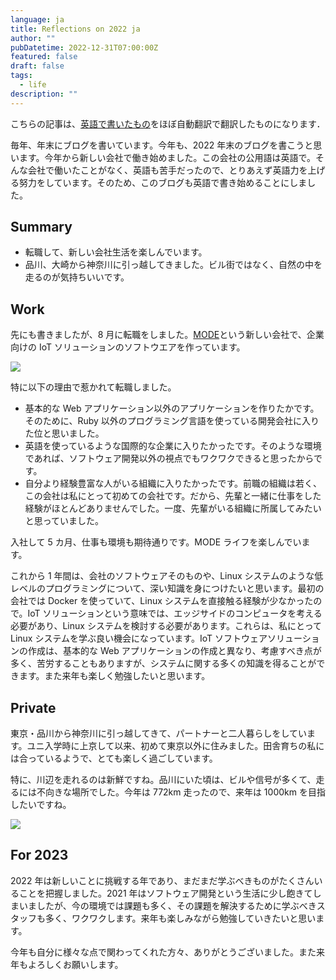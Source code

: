 ```yaml
---
language: ja
title: Reflections on 2022 ja
author: ""
pubDatetime: 2022-12-31T07:00:00Z
featured: false
draft: false
tags:
  - life
description: ""
---
```


こちらの記事は、[英語で書いたもの](/posts/reflections-on-2022/)をほぼ自動翻訳で翻訳したものになります．

毎年、年末にブログを書いています。今年も、2022 年末のブログを書こうと思います。今年から新しい会社で働き始めました。この会社の公用語は英語で。そんな会社で働いたことがなく、英語も苦手だったので、とりあえず英語力を上げる努力をしています。そのため、このブログも英語で書き始めることにしました。

## Summary

- 転職して、新しい会社生活を楽しんでいます。
- 品川、大崎から神奈川に引っ越してきました。ビル街ではなく、自然の中を走るのが気持ちいいです。

## Work

先にも書きましたが、8 月に転職をしました。[MODE](https://www.tinkermode.com/)という新しい会社で、企業向けの IoT ソリューションのソフトウエアを作っています。

![](/assets/images/contents/2022-12-31-computer_girl.png)

特に以下の理由で惹かれて転職しました。

- 基本的な Web アプリケーション以外のアプリケーションを作りたかです。そのために、Ruby 以外のプログラミング言語を使っている開発会社に入りた位と思いました。
- 英語を使っているような国際的な企業に入りたかったです。そのような環境であれば、ソフトウェア開発以外の視点でもワクワクできると思ったからです。
- 自分より経験豊富な人がいる組織に入りたかったです。前職の組織は若く、この会社は私にとって初めての会社です。だから、先輩と一緒に仕事をした経験がほとんどありませんでした。一度、先輩がいる組織に所属してみたいと思っていました。

入社して 5 カ月、仕事も環境も期待通りです。MODE ライフを楽しんでいます。

これから 1 年間は、会社のソフトウェアそのものや、Linux システムのような低レベルのプログラミングについて、深い知識を身につけたいと思います。最初の会社では Docker を使っていて、Linux システムを直接触る経験が少なかったので。IoT ソリューションという意味では、エッジサイドのコンピュータを考える必要があり、Linux システムを検討する必要があります。これらは、私にとって Linux システムを学ぶ良い機会になっています。IoT ソフトウェアソリューションの作成は、基本的な Web アプリケーションの作成と異なり、考慮すべき点が多く、苦労することもありますが、システムに関する多くの知識を得ることができます。また来年も楽しく勉強したいと思います。

## Private

東京・品川から神奈川に引っ越してきて、パートナーと二人暮らしをしています。ユニ入学時に上京して以来、初めて東京以外に住みました。田舎育ちの私には合っているようで、とても楽しく過ごしています。

特に、川辺を走れるのは新鮮ですね。品川にいた頃は、ビルや信号が多くて、走るには不向きな場所でした。今年は 772km 走ったので、来年は 1000km を目指したいですね。

![](/assets/images/contents/2022-12-31-img_0980.PNG)

## For 2023

2022 年は新しいことに挑戦する年であり、まだまだ学ぶべきものがたくさんいることを把握しました。2021 年はソフトウェア開発という生活に少し飽きてしまいましたが、今の環境では課題も多く、その課題を解決するために学ぶべきスタッフも多く、ワクワクします。来年も楽しみながら勉強していきたいと思います。

今年も自分に様々な点で関わってくれた方々、ありがとうございました。また来年もよろしくお願いします。
